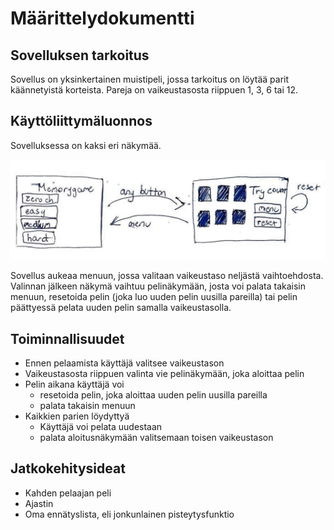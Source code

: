 # Määrittelydokumentti

## Sovelluksen tarkoitus
Sovellus on yksinkertainen muistipeli, jossa tarkoitus on löytää parit käännetyistä korteista. Pareja on vaikeustasosta riippuen 1, 3, 6 tai 12.

## Käyttöliittymäluonnos
Sovelluksessa on kaksi eri näkymää.

![](kuvat/kayttoliittyma_luonnos.PNG)

Sovellus aukeaa menuun, jossa valitaan vaikeustaso neljästä vaihtoehdosta. Valinnan jälkeen näkymä vaihtuu pelinäkymään, josta voi palata takaisin menuun, resetoida pelin (joka luo uuden pelin uusilla pareilla) tai pelin päättyessä pelata uuden pelin samalla vaikeustasolla.

## Toiminnallisuudet
- Ennen pelaamista käyttäjä valitsee vaikeustason
- Vaikeustasosta riippuen valinta vie pelinäkymään, joka aloittaa pelin
- Pelin aikana käyttäjä voi 
    - resetoida pelin, joka aloittaa uuden pelin uusilla pareilla
    - palata takaisin menuun
- Kaikkien parien löydyttyä
    - Käyttäjä voi pelata uudestaan
    - palata aloitusnäkymään valitsemaan toisen vaikeustason

## Jatkokehitysideat
- Kahden pelaajan peli
- Ajastin
- Oma ennätyslista, eli jonkunlainen pisteytysfunktio
